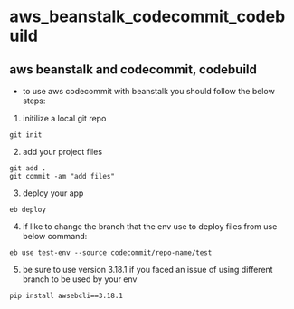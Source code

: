# aws_beanstalk_codecommit_codebuild

## aws beanstalk and codecommit, codebuild

* to use aws codecommit with beanstalk you should follow the below steps:

1. initilize a local git repo 
```
git init 
```
2. add your project files
```
git add .
git commit -am "add files"
```

3. deploy your app
```
eb deploy
```
4. if like to change the branch that the env use to deploy files from use below command:
```
eb use test-env --source codecommit/repo-name/test
```
5. be sure to use version 3.18.1 if you faced an issue of using different branch to be used by your env
```
pip install awsebcli==3.18.1
```
